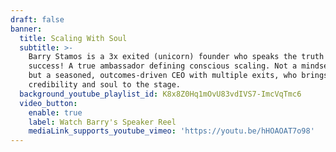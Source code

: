 ```yaml
---
draft: false
banner:
  title: Scaling With Soul
  subtitle: >-
    Barry Stamos is a 3x exited (unicorn) founder who speaks the truth behind
    success! A true ambassador defining conscious scaling. Not a mindset guru,
    but a seasoned, outcomes-driven CEO with multiple exits, who brings both
    credibility and soul to the stage.
  background_youtube_playlist_id: K8x8Z0Hq1mOvU83vdIVS7-ImcVqTmc6
  video_button:
    enable: true
    label: Watch Barry's Speaker Reel
    mediaLink_supports_youtube_vimeo: 'https://youtu.be/hHOAOAT7o98'
---
```


